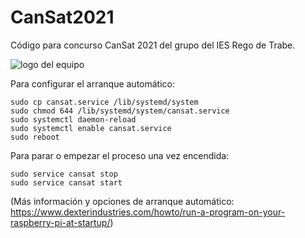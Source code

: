 # CanSat2021

Código para concurso CanSat 2021 del grupo del IES Rego de Trabe.

![logo del equipo](https://drive.google.com/file/d/1D-iclGgFP7Ar_cJnOGQstVND0rRdF5D5/view?usp=sharing)

Para configurar el arranque automático:

    sudo cp cansat.service /lib/systemd/system
    sudo chmod 644 /lib/systemd/system/cansat.service
    sudo systemctl daemon-reload
    sudo systemctl enable cansat.service
    sudo reboot

Para parar o empezar el proceso una vez encendida:

    sudo service cansat stop
    sudo service cansat start
    
(Más información y opciones de arranque automático: https://www.dexterindustries.com/howto/run-a-program-on-your-raspberry-pi-at-startup/)
